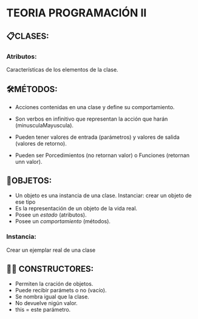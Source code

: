 # TEORIA PROGRAMACIÓN II

## 📋CLASES:
### Atributos:
Características de los elementos de la clase.

## 🛠️MÉTODOS:
- Acciones contenidas en una clase y define su comportamiento.

- Son verbos en infinitivo que representan la acción que harán (minusculaMayuscula).

- Pueden tener valores de entrada (parámetros) y valores de salida (valores de retorno).

- Pueden ser Porcedimientos (no retornan valor) o Funciones (retornan unn valor).

## 🎈OBJETOS:
- Un objeto es una instancia de una clase.
Instanciar: crear un objeto de ese tipo
- Es la representación de un objeto de la vida real.
- Posee un _estado_ (atributos).
- Posee un _comportamiento_ (métodos).
### Instancia: 
Crear un ejemplar real de una clase

## ✋🏼 CONSTRUCTORES:
- Permiten la cración de objetos.
- Puede recibir parámets o no (vacío).
- Se nombra igual que la clase.
- No devuelve nigún valor.
- this = este parámetro.



